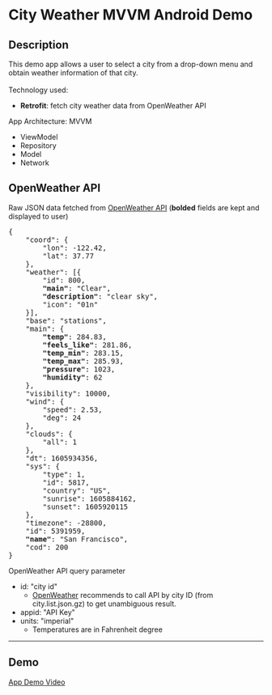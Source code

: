 # City Weather MVVM Android Demo

## Description
This demo app allows a user to select a city from a drop-down menu and obtain weather information of that city. <br> <br>
Technology used: <br>
- **Retrofit**: fetch city weather data from OpenWeather API

App Architecture: MVVM <br>
- ViewModel
- Repository
- Model
- Network


## OpenWeather API
Raw JSON data fetched from [OpenWeather API](https://openweathermap.org/current) (<b>bolded</b> fields are kept and displayed to user) <br>
<pre>
{
    "coord": {
        "lon": -122.42,
        "lat": 37.77
    },
    "weather": [{
        "id": 800,
        <b>"main"</b>: "Clear",
        <b>"description"</b>: "clear sky",
        "icon": "01n"
    }],
    "base": "stations",
    "main": {
        <b>"temp"</b>: 284.83,
        <b>"feels_like"</b>: 281.86,
        <b>"temp_min"</b>: 283.15,
        <b>"temp_max"</b>: 285.93,
        <b>"pressure"</b>: 1023,
        <b>"humidity"</b>: 62
    },
    "visibility": 10000,
    "wind": {
        "speed": 2.53,
        "deg": 24
    },
    "clouds": {
        "all": 1
    },
    "dt": 1605934356,
    "sys": {
        "type": 1,
        "id": 5817,
        "country": "US",
        "sunrise": 1605884162,
        "sunset": 1605920115
    },
    "timezone": -28800,
    "id": 5391959,
    <b>"name"</b>: "San Francisco",
    "cod": 200
}
</pre>


OpenWeather API query parameter
- id: "city id"
  - [OpenWeather](https://openweathermap.org/current#cityid) recommends to call API by city ID (from city.list.json.gz) to get unambiguous result.
- appid: "API Key"
- units: "imperial"
  - Temperatures are in Fahrenheit degree
---

## Demo
[App Demo Video](https://github.com/jiaweizhu830/City-Weather-MVVM-Android-Demo/tree/master/videos) <br>
